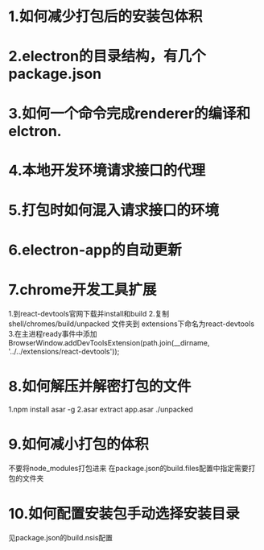 # 1.如何减少打包后的安装包体积

# 2.electron的目录结构，有几个package.json

# 3.如何一个命令完成renderer的编译和elctron.

# 4.本地开发环境请求接口的代理

# 5.打包时如何混入请求接口的环境

# 6.electron-app的自动更新

# 7.chrome开发工具扩展

1.到react-devtools官网下载并install和build
2.复制 shell/chromes/build/unpacked 文件夹到 extensions下命名为react-devtools
3.在主进程ready事件中添加BrowserWindow.addDevToolsExtension(path.join(__dirname, '../../extensions/react-devtools'));

# 8.如何解压并解密打包的文件

1.npm install asar -g
2.asar extract app.asar ./unpacked

# 9.如何减小打包的体积

不要将node_modules打包进来
在package.json的build.files配置中指定需要打包的文件夹

# 10.如何配置安装包手动选择安装目录

见package.json的build.nsis配置
